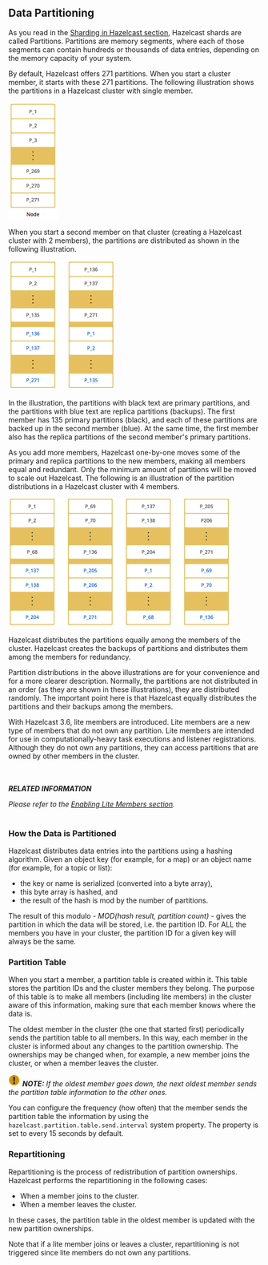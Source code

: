 
## Data Partitioning

As you read in the [Sharding in Hazelcast section](#sharding-in-hazelcast), Hazelcast shards are called Partitions. Partitions are memory segments, where each of those segments can contain hundreds or thousands of data entries, depending on the memory capacity of your system. 

By default, Hazelcast offers 271 partitions. When you start a cluster member, it starts with these 271 partitions. The following illustration shows the partitions in a Hazelcast cluster with single member.

![Single Member with Partitions](images/NodePartition.jpg)

When you start a second member on that cluster (creating a Hazelcast cluster with 2 members), the partitions are distributed as shown in the following illustration. 

![Cluster with Two Members - Backups are Created](images/BackupPartitions.jpg)

In the illustration, the partitions with black text are primary partitions, and the partitions with blue text are replica partitions (backups). The first member has 135 primary partitions (black), and each of these partitions are backed up in the second member (blue). At the same time, the first member also has the replica partitions of the second member's primary partitions.

As you add more members, Hazelcast one-by-one moves some of the primary and replica partitions to the new members, making all members equal and redundant. Only the minimum amount of partitions will be moved to scale out Hazelcast. The following is an illustration of the partition distributions in a Hazelcast cluster with 4 members.

![Cluster with Four Members](images/4NodeCluster.jpg)

Hazelcast distributes the partitions equally among the members of the cluster. Hazelcast creates the backups of partitions and distributes them among the members for redundancy.

Partition distributions in the above illustrations are for your convenience and for a more clearer description. Normally, the partitions are not distributed in an order (as they are shown in these illustrations), they are distributed randomly. The important point here is that Hazelcast equally distributes the partitions and their backups among the members.

With Hazelcast 3.6, lite members are introduced. Lite members are a new type of members that do not own any partition. Lite members are intended for use in computationally-heavy task executions and listener registrations. Although they do not own any partitions,
they can access partitions that are owned by other members in the cluster.

<br></br>
***RELATED INFORMATION***

*Please refer to the [Enabling Lite Members section](#enabling-lite-members).*
<br></br> 


### How the Data is Partitioned

Hazelcast distributes data entries into the partitions using a hashing algorithm. Given an object key (for example, for a map) or an object name (for example, for a topic or list):

- the key or name is serialized (converted into a byte array),
- this byte array is hashed, and
- the result of the hash is mod by the number of partitions.

The result of this modulo - *MOD(hash result, partition count)* -  gives the partition in which the data will be stored, i.e. the partition ID. For ALL the members you have in your cluster, the partition ID for a given key will always be the same.

### Partition Table

When you start a member, a partition table is created within it. This table stores the partition IDs and the cluster members they belong. The purpose of this table is to make all members (including lite members) in the cluster aware of this information, making sure that each member knows where the data is.

The oldest member in the cluster (the one that started first) periodically sends the partition table to all members. In this way, each member in the cluster is informed about any changes to the partition ownership. The ownerships may be changed when, for example, a new member joins the cluster, or when a member leaves the cluster.

![image](images/NoteSmall.jpg) ***NOTE:*** *If the oldest member goes down, the next oldest member sends the partition table information to the other ones.*

You can configure the frequency (how often) that the member sends the partition table the information by using the `hazelcast.partition.table.send.interval` system property. The property is set to every 15 seconds by default. 

### Repartitioning

Repartitioning is the process of redistribution of partition ownerships. Hazelcast performs the repartitioning in the following cases:

- When a member joins to the cluster.
- When a member leaves the cluster.

In these cases, the partition table in the oldest member is updated with the new partition ownerships. 

Note that if a lite member joins or leaves a cluster, repartitioning is not triggered since lite members do not own any partitions.


